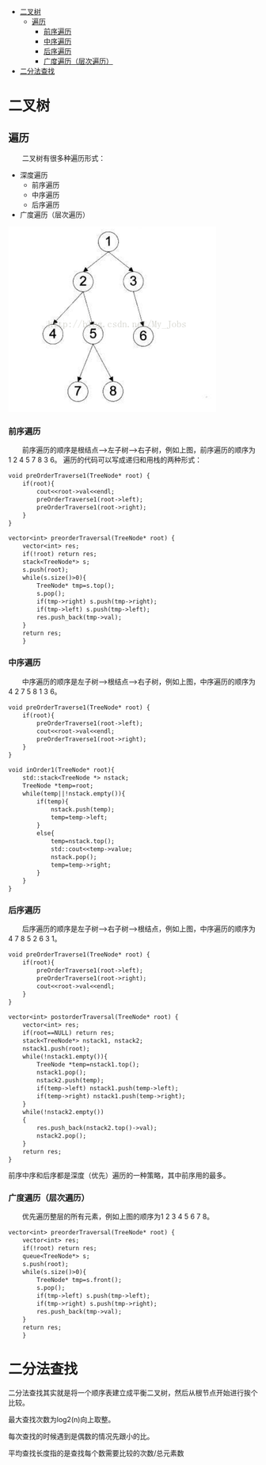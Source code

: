 <!-- TOC -->

- [二叉树](#二叉树)
  - [遍历](#遍历)
    - [前序遍历](#前序遍历)
    - [中序遍历](#中序遍历)
    - [后序遍历](#后序遍历)
    - [广度遍历（层次遍历）](#广度遍历层次遍历)
- [二分法查找](#二分法查找)

<!-- /TOC -->

# 二叉树
## 遍历
&emsp;&emsp;二叉树有很多种遍历形式：
- 深度遍历
  - 前序遍历
  - 中序遍历
  - 后序遍历
- 广度遍历（层次遍历）

![tree](tree.png)

### 前序遍历
&emsp;&emsp;前序遍历的顺序是根结点——>左子树——>右子树，例如上图，前序遍历的顺序为1  2  4  5  7  8  3  6。
遍历的代码可以写成递归和用栈的两种形式：
```
void preOrderTraverse1(TreeNode* root) {
	if(root){
		cout<<root->val<<endl;
		preOrderTraverse1(root->left);
		preOrderTraverse1(root->right);
	}
}
```
```
vector<int> preorderTraversal(TreeNode* root) {
    vector<int> res;
    if(!root) return res;
    stack<TreeNode*> s;
    s.push(root);
    while(s.size()>0){
        TreeNode* tmp=s.top();
        s.pop();
        if(tmp->right) s.push(tmp->right);
        if(tmp->left) s.push(tmp->left);
        res.push_back(tmp->val);
    }
    return res;
    }
```

### 中序遍历
&emsp;&emsp;中序遍历的顺序是左子树——>根结点——>右子树，例如上图，中序遍历的顺序为4  2  7  5  8  1  3  6。
```
void preOrderTraverse1(TreeNode* root) {
	if(root){
        preOrderTraverse1(root->left);
		cout<<root->val<<endl;
		preOrderTraverse1(root->right);
	}
}
```
```
void inOrder1(TreeNode* root){
    std::stack<TreeNode *> nstack;
    TreeNode *temp=root;
    while(temp||!nstack.empty()){
        if(temp){
            nstack.push(temp);
            temp=temp->left;
        }
        else{
            temp=nstack.top();
            std::cout<<temp->value;
            nstack.pop();
            temp=temp->right;
        }
    }
}
```

### 后序遍历
&emsp;&emsp;后序遍历的顺序是左子树——>右子树——>根结点，例如上图，中序遍历的顺序为4  7  8  5  2  6  3  1。
```
void preOrderTraverse1(TreeNode* root) {
	if(root){
        preOrderTraverse1(root->left);
		preOrderTraverse1(root->right);
        cout<<root->val<<endl;
	}
}
```
```
vector<int> postorderTraversal(TreeNode* root) {
    vector<int> res;
    if(root==NULL) return res;
    stack<TreeNode*> nstack1, nstack2;
    nstack1.push(root);
    while(!nstack1.empty()){
        TreeNode *temp=nstack1.top();
        nstack1.pop();
        nstack2.push(temp);
        if(temp->left) nstack1.push(temp->left);
        if(temp->right) nstack1.push(temp->right);
    }
    while(!nstack2.empty())
    {
        res.push_back(nstack2.top()->val);
        nstack2.pop();
    }
    return res;
}
```

前序中序和后序都是深度（优先）遍历的一种策略，其中前序用的最多。

### 广度遍历（层次遍历）
&emsp;&emsp;优先遍历整层的所有元素，例如上图的顺序为1  2  3  4  5  6  7  8。
```
vector<int> preorderTraversal(TreeNode* root) {
    vector<int> res;
    if(!root) return res;
    queue<TreeNode*> s;
    s.push(root);
    while(s.size()>0){
        TreeNode* tmp=s.front();
        s.pop();
        if(tmp->left) s.push(tmp->left);
        if(tmp->right) s.push(tmp->right);
        res.push_back(tmp->val);
    }
    return res;
    }
```

# 二分法查找
二分法查找其实就是将一个顺序表建立成平衡二叉树，然后从根节点开始进行挨个比较。

最大查找次数为log2(n)向上取整。

每次查找的时候遇到是偶数的情况先跟小的比。

平均查找长度指的是查找每个数需要比较的次数/总元素数
